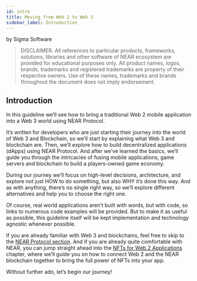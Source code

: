 ```yaml
---
id: intro
title: Moving from Web 2 to Web 3
sidebar_label: Introduction
---
```


by Sigma Software

>DISCLAIMER. All references to particular products, frameworks, solutions, libraries and other software of NEAR ecosystem are provided for educational purposes only. All product names, logos, brands, trademarks and registered trademarks are property of their respective owners. Use of these names, trademarks and brands throughout the document does not imply endorsement.

## Introduction

In this guideline we’ll see how to bring a traditional Web 2 mobile application into a Web 3 world using NEAR Protocol.

It’s written for developers who are just starting their journey into the world of Web 3 and Blockchain, so we’ll start by explaining what Web 3 and blockchain are. Then, we’ll explore how to build decentralized applications (dApps) using NEAR Protocol. And after we’ve learned the basics, we’ll guide you through the intricacies of fusing mobile applications, game servers and blockchain to build a players-owned game economy.

During our journey we’ll focus on high-level decisions, architecture, and explore not just HOW to do something, but also WHY it’s done this way. And as with anything, there’s no single right way, so we’ll explore different alternatives and help you to choose the right one. 

Of course, real world applications aren’t built with words, but with code, so links to numerous code examples will be provided. But to make it as useful as possible, this guideline itself will be kept implementation and technology agnostic whenever possible.

If you are already familiar with Web 3 and blockchains, feel free to skip to the [NEAR Protocol section](near.md). And if you are already quite comfortable with NEAR, you can jump straight ahead into the [NFTs for Web 2 Applications](nfts.md) chapter, where we’ll guide you on how to connect Web 2 and the NEAR blockchain together to bring the full power of NFTs into your app.

Without further ado, let’s begin our journey!
